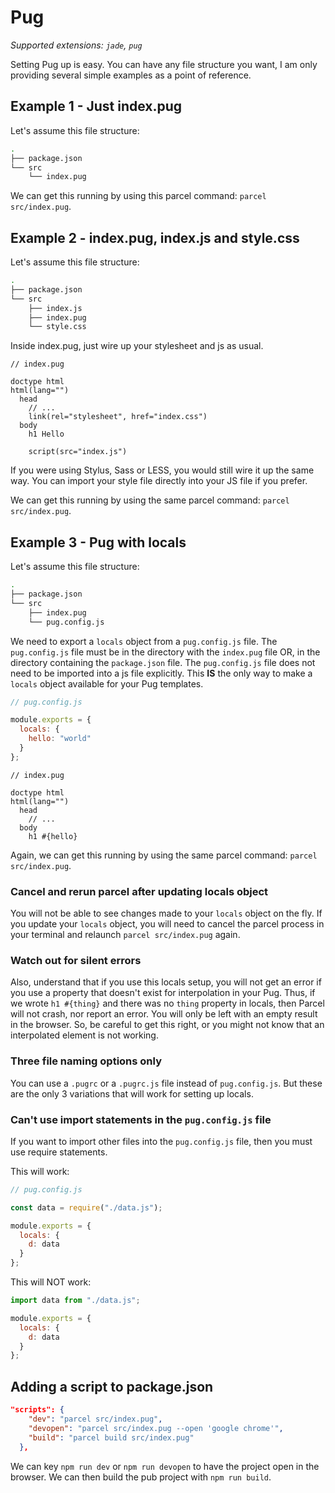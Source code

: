 # Pug

_Supported extensions: `jade`, `pug`_

Setting Pug up is easy. You can have any file structure you want, I am only providing several simple examples as a point of reference.

## Example 1 - Just index.pug

Let's assume this file structure:

```bash
.
├── package.json
└── src
    └── index.pug
```

We can get this running by using this parcel command: `parcel src/index.pug`.

## Example 2 - index.pug, index.js and style.css

Let's assume this file structure:

```bash
.
├── package.json
└── src
    ├── index.js
    ├── index.pug
    └── style.css
```

Inside index.pug, just wire up your stylesheet and js as usual.

```pug
// index.pug

doctype html
html(lang="")
  head
    // ...
    link(rel="stylesheet", href="index.css")
  body
    h1 Hello

    script(src="index.js")
```

If you were using Stylus, Sass or LESS, you would still wire it up the same way. You can import your style file directly into your JS file if you prefer.

We can get this running by using the same parcel command: `parcel src/index.pug`.

## Example 3 - Pug with locals

Let's assume this file structure:

```bash
.
├── package.json
└── src
    ├── index.pug
    └── pug.config.js
```

We need to export a `locals` object from a `pug.config.js` file. The `pug.config.js` file must be in the directory with the `index.pug` file OR, in the directory containing the `package.json` file. The `pug.config.js` file does not need to be imported into a js file explicitly. This **IS** the only way to make a `locals` object available for your Pug templates.

```js
// pug.config.js

module.exports = {
  locals: {
    hello: "world"
  }
};
```

```pug
// index.pug

doctype html
html(lang="")
  head
    // ...
  body
    h1 #{hello}
```

Again, we can get this running by using the same parcel command: `parcel src/index.pug`.

### Cancel and rerun parcel after updating locals object

You will not be able to see changes made to your `locals` object on the fly.  If you update your `locals` object, you will need to cancel the parcel process in your terminal and relaunch `parcel src/index.pug` again.

### Watch out for silent errors

Also, understand that if you use this locals setup, you will not get an error if you use a property that doesn't exist for interpolation in your Pug. Thus, if we wrote `h1 #{thing}` and there was no `thing` property in locals, then Parcel will not crash, nor report an error. You will only be left with an empty result in the browser. So, be careful to get this right, or you might not know that an interpolated element is not working.

### Three file naming options only

You can use a `.pugrc` or a `.pugrc.js` file instead of `pug.config.js`. But these are the only 3 variations that will work for setting up locals.

### Can't use import statements in the `pug.config.js` file

If you want to import other files into the `pug.config.js` file, then you must use require statements.

This will work:

```js
// pug.config.js

const data = require("./data.js");

module.exports = {
  locals: {
    d: data
  }
};

```

This will NOT work:

```js
import data from "./data.js";

module.exports = {
  locals: {
    d: data
  }
};
```

## Adding a script to package.json

```json
"scripts": {
    "dev": "parcel src/index.pug",
    "devopen": "parcel src/index.pug --open 'google chrome'",
    "build": "parcel build src/index.pug"
  },
```

We can key `npm run dev` or `npm run devopen` to have the project open in the browser. We can then build the pub project with `npm run build`.
